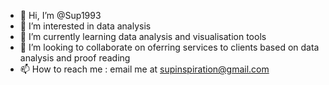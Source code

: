 - 👋 Hi, I’m @Sup1993
- 👀 I’m interested in data analysis 
- 🌱 I’m currently learning data analysis and visualisation tools 
- 💞️ I’m looking to collaborate on oferring services to clients based on data analysis and proof reading 
- 📫 How to reach me : email me at supinspiration@gmail.com

<!---
Sup1993/Sup1993 is a ✨ special ✨ repository because its `README.md` (this file) appears on your GitHub profile.
You can click the Preview link to take a look at your changes.
--->
 
